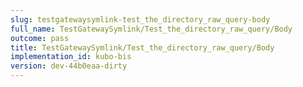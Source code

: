 ```yaml
---
slug: testgatewaysymlink-test_the_directory_raw_query-body
full_name: TestGatewaySymlink/Test_the_directory_raw_query/Body
outcome: pass
title: TestGatewaySymlink/Test_the_directory_raw_query/Body
implementation_id: kubo-bis
version: dev-44b0eaa-dirty
---
```


